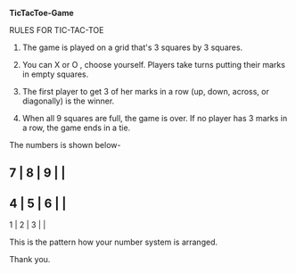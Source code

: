 **TicTacToe-Game**

 RULES FOR TIC-TAC-TOE

1. The game is played on a grid that's 3 squares by 3 squares.

2. You can X or O , choose yourself. Players take turns putting their marks in empty squares.

3. The first player to get 3 of her marks in a row (up, down, across, or diagonally) is the winner.

4. When all 9 squares are full, the game is over. If no player has 3 marks in a row, the game ends in a tie. 


The numbers is shown below-

  7  |  8  | 9
     |     |
-----------------
  4  |  5  | 6
     |     |
-----------------     
  1  |  2  | 3
     |     |
     

This is the pattern how your number system is arranged.

Thank you.
